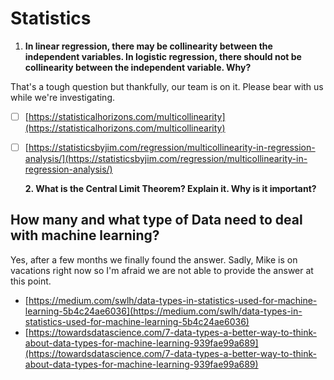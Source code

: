 # Statistics

1. **In  linear regression, there may be collinearity between the independent variables. In logistic regression, there should not be collinearity between the independent variable. Why?**

That's a tough question but thankfully, our team is on it. Please bear with us while we're investigating.

* [ ] [https://statisticalhorizons.com/multicollinearity](https://statisticalhorizons.com/multicollinearity)
* [ ] [https://statisticsbyjim.com/regression/multicollinearity-in-regression-analysis/](https://statisticsbyjim.com/regression/multicollinearity-in-regression-analysis/)



  **2. What is the Central Limit Theorem? Explain it. Why is it important?**

## How many and what type of Data need to deal with machine learning?

Yes, after a few months we finally found the answer. Sadly, Mike is on vacations right now so I'm afraid we are not able to provide the answer at this point.

* [https://medium.com/swlh/data-types-in-statistics-used-for-machine-learning-5b4c24ae6036](https://medium.com/swlh/data-types-in-statistics-used-for-machine-learning-5b4c24ae6036)
* [https://towardsdatascience.com/7-data-types-a-better-way-to-think-about-data-types-for-machine-learning-939fae99a689](https://towardsdatascience.com/7-data-types-a-better-way-to-think-about-data-types-for-machine-learning-939fae99a689)





